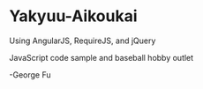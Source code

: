 Yakyuu-Aikoukai
===============

Using AngularJS, RequireJS, and jQuery

JavaScript code sample and baseball hobby outlet

-George Fu
